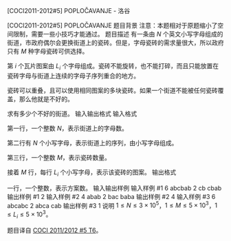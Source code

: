 



[COCI2011-2012#5] POPLOČAVANJE - 洛谷














[COCI2011-2012#5] POPLOČAVANJE
题目背景
注意：本题相对于原题缩小了空间限制，需要一些小技巧才能通过。
题目描述
有一条由 $N$ 个英文小写字母组成的街道，市政府偶尔会更换街道上的瓷砖。但是，字母瓷砖的需求量很大，所以政府只有 $M$ 种字母瓷砖可供选择。

第 $i$ 个瓦片图案由 $L_{i}$ 个字母组成。瓷砖不能旋转，也不能打碎，而且只能放置在瓷砖字母与街道上连续的字母子序列重合的地方。

瓷砖可以重叠，且可以使用相同图案的多块瓷砖。如果一个街道不能被任何瓷砖覆盖，那么他就是不好的。

求有多少个不好的街道。
输入输出格式
输入格式

第一行，一个整数 $N$，表示街道上的字母数。

第二行有 $N$ 个小写字母，表示街道上的序列，由小写字母组成。

第三行，一个整数 $M$，表示瓷砖数量。

接着 $M$ 行，每行 $L_{i}$ 个小写字母，表示该瓷砖的图案。
输出格式

一行，一个整数，表示方案数。
输入输出样例
输入样例 #1
6
abcbab
2
cb
cbab
输出样例 #1
2
输入样例 #2
4
abab
2
bac
baba
输出样例 #2
4
输入样例 #3
6
abcabc
2
abca
cab
输出样例 #3
1
说明
$1\le N\le 3\times 10^{5}$，$1\le M\le 5\times 10^{3}$，$1\le L_{i}\le 5\times 10^{3}$。

题目译自 [COCI 2011/2012 #5 T6](https://hsin.hr/coci/archive/2011_2012/contest5_tasks.pdf)。






